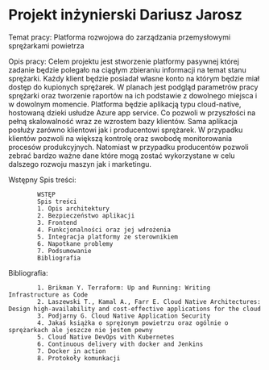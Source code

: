 # Projekt inżynierski Dariusz Jarosz
Temat pracy: Platforma rozwojowa  do zarządzania przemysłowymi sprężarkami powietrza

Opis pracy: Celem projektu jest stworzenie platformy pasywnej której zadanie będzie polegało na ciągłym zbieraniu informacji na temat stanu sprężarki.
            Każdy klient będzie posiadał własne konto na którym będzie miał dostęp do kupionych sprężarek. W planach jest podgląd parametrów pracy sprężarki oraz                     tworzenie raportów na ich podstawie z dowolnego miejsca i w dowolnym momencie.
            Platforma będzie aplikacją typu cloud-native, hostowaną dzieki usłudze Azure app service. Co pozwoli w przyszłości na pełną skalowalność wraz ze wzrostem
            bazy klientów.
            Sama aplikacja posłuży zarówno klientowi jak i producentowi sprężarek. W przypadku klientów pozwoli na większą kontrolę oraz swobodę monitorowania procesów
            produkcyjnych.
            Natomiast w przypadku producentów pozwoli zebrać bardzo ważne dane które mogą zostać wykorzystane w celu dalszego rozwoju maszyn jak i marketingu.


Wstępny Spis treści:

            WSTĘP
            Spis treści
            1. Opis architektury
            2. Bezpieczeństwo aplikacji
            3. Frontend
            4. Funkcjonalności oraz jej wdrożenia
            5. Integracja platformy ze sterownikiem
            6. Napotkane problemy
            7. Podsumowanie
            Bibliografia
            
            
Bibliografia:

            1. Brikman Y. Terraform: Up and Running: Writing Infrastructure as Code
            2. Laszewski T., Kamal A., Farr E. Cloud Native Architectures: Design high-availability and cost-effective applications for the cloud
            3. Podjarny G. Cloud Native Application Security
            4. Jakaś książka o sprężonym powietrzu oraz ogólnie o sprężarkach ale jeszcze nie jestem pewny
            5. Cloud Native DevOps with Kubernetes
            6. Continuous delivery with docker and Jenkins
            7. Docker in action
            8. Protokoły komunkacji

